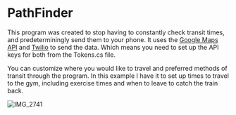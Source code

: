 # PathFinder

This program was created to stop having to constantly check transit times, and predeterminingly send them to your phone.
It uses the [Google Maps API](https://developers.google.com/maps) and [Twilio](https://www.twilio.com/en-us) to send the data. Which means you need to set up the API keys for both from the Tokens.cs file.

You can customize where you would like to travel and preferred methods of transit through the program.
In this example I have it to set up times to travel to the gym, including exercise times and when to leave to catch the train back.


![IMG_2741](https://github.com/Tuncarrot/PathFinder/assets/31707034/9a2e0687-01e6-49cc-b8dc-1ace450f4979)

